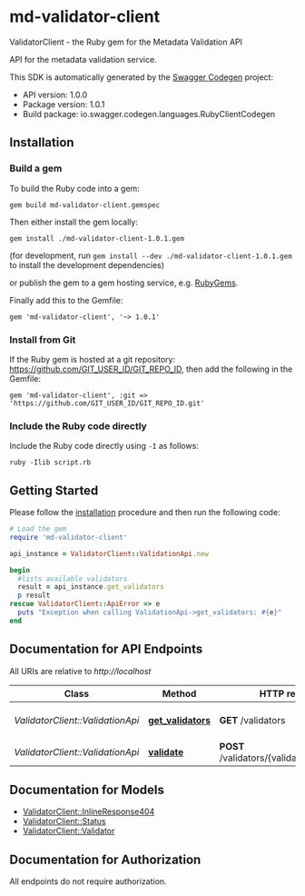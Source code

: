 # md-validator-client

ValidatorClient - the Ruby gem for the Metadata Validation API

API for the metadata validation service.

This SDK is automatically generated by the [Swagger Codegen](https://github.com/swagger-api/swagger-codegen) project:

- API version: 1.0.0
- Package version: 1.0.1
- Build package: io.swagger.codegen.languages.RubyClientCodegen

## Installation

### Build a gem

To build the Ruby code into a gem:

```shell
gem build md-validator-client.gemspec
```

Then either install the gem locally:

```shell
gem install ./md-validator-client-1.0.1.gem
```
(for development, run `gem install --dev ./md-validator-client-1.0.1.gem` to install the development dependencies)

or publish the gem to a gem hosting service, e.g. [RubyGems](https://rubygems.org/).

Finally add this to the Gemfile:

    gem 'md-validator-client', '~> 1.0.1'

### Install from Git

If the Ruby gem is hosted at a git repository: https://github.com/GIT_USER_ID/GIT_REPO_ID, then add the following in the Gemfile:

    gem 'md-validator-client', :git => 'https://github.com/GIT_USER_ID/GIT_REPO_ID.git'

### Include the Ruby code directly

Include the Ruby code directly using `-I` as follows:

```shell
ruby -Ilib script.rb
```

## Getting Started

Please follow the [installation](#installation) procedure and then run the following code:
```ruby
# Load the gem
require 'md-validator-client'

api_instance = ValidatorClient::ValidationApi.new

begin
  #lists available validators
  result = api_instance.get_validators
  p result
rescue ValidatorClient::ApiError => e
  puts "Exception when calling ValidationApi->get_validators: #{e}"
end

```

## Documentation for API Endpoints

All URIs are relative to *http://localhost*

Class | Method | HTTP request | Description
------------ | ------------- | ------------- | -------------
*ValidatorClient::ValidationApi* | [**get_validators**](docs/ValidationApi.md#get_validators) | **GET** /validators | lists available validators
*ValidatorClient::ValidationApi* | [**validate**](docs/ValidationApi.md#validate) | **POST** /validators/{validator_id}/validate | performs a validation


## Documentation for Models

 - [ValidatorClient::InlineResponse404](docs/InlineResponse404.md)
 - [ValidatorClient::Status](docs/Status.md)
 - [ValidatorClient::Validator](docs/Validator.md)


## Documentation for Authorization

 All endpoints do not require authorization.

